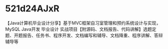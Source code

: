 # 521d24AJxR
【Java计算机毕业设计分享】基于MVC框架自习室管理和预约系统设计与实现，MySQL Java开发 毕业设计 实战项目【附源码、文档报告、代码讲解】选题定题、开题报告、任务书、程序开发、文档编写和辅导、文档降重、程序讲解、答辩辅导等

